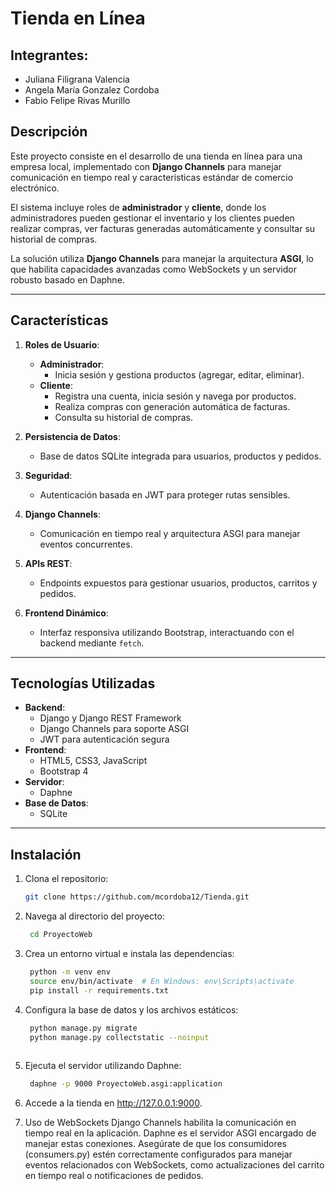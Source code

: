 # Tienda en Línea 

## Integrantes:

* Juliana Filigrana Valencia
* Angela María Gonzalez Cordoba
* Fabio Felipe Rivas Murillo

## Descripción

Este proyecto consiste en el desarrollo de una tienda en línea para una empresa local, implementado con **Django Channels** para manejar comunicación en tiempo real y características estándar de comercio electrónico.

El sistema incluye roles de **administrador** y **cliente**, donde los administradores pueden gestionar el inventario y los clientes pueden realizar compras, ver facturas generadas automáticamente y consultar su historial de compras.

La solución utiliza **Django Channels** para manejar la arquitectura **ASGI**, lo que habilita capacidades avanzadas como WebSockets y un servidor robusto basado en Daphne.

---

## Características

1. **Roles de Usuario**:
   - **Administrador**:
     - Inicia sesión y gestiona productos (agregar, editar, eliminar).
   - **Cliente**:
     - Registra una cuenta, inicia sesión y navega por productos.
     - Realiza compras con generación automática de facturas.
     - Consulta su historial de compras.

2. **Persistencia de Datos**:
   - Base de datos SQLite integrada para usuarios, productos y pedidos.

3. **Seguridad**:
   - Autenticación basada en JWT para proteger rutas sensibles.

4. **Django Channels**:
   - Comunicación en tiempo real y arquitectura ASGI para manejar eventos concurrentes.

5. **APIs REST**:
   - Endpoints expuestos para gestionar usuarios, productos, carritos y pedidos.

6. **Frontend Dinámico**:
   - Interfaz responsiva utilizando Bootstrap, interactuando con el backend mediante `fetch`.

---

## Tecnologías Utilizadas

- **Backend**:
  - Django y Django REST Framework
  - Django Channels para soporte ASGI
  - JWT para autenticación segura
- **Frontend**:
  - HTML5, CSS3, JavaScript
  - Bootstrap 4
- **Servidor**:
  - Daphne
- **Base de Datos**:
  - SQLite

---

## Instalación

1. Clona el repositorio:
   ```bash
   git clone https://github.com/mcordoba12/Tienda.git
   
2. Navega al directorio del proyecto:
   ```bash
    cd ProyectoWeb
   
3. Crea un entorno virtual e instala las dependencias:
   ```bash
    python -m venv env
    source env/bin/activate  # En Windows: env\Scripts\activate
    pip install -r requirements.txt
   
4. Configura la base de datos y los archivos estáticos:
   ```bash
    python manage.py migrate
    python manage.py collectstatic --noinput
  
5. Ejecuta el servidor utilizando Daphne:
   ```bash
    daphne -p 9000 ProyectoWeb.asgi:application

6. Accede a la tienda en http://127.0.0.1:9000.

7. Uso de WebSockets
Django Channels habilita la comunicación en tiempo real en la aplicación. Daphne es el servidor ASGI encargado de manejar estas conexiones. Asegúrate de que los consumidores (consumers.py) estén correctamente configurados para manejar eventos relacionados con WebSockets, como actualizaciones del carrito en tiempo real o notificaciones de pedidos.
